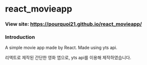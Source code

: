 # react_movieapp

### View site: https://pourquoi21.github.io/react_movieapp/

### Introduction
A simple movie app made by React. Made using yts api.

리액트로 제작된 간단한 영화 앱으로, yts api를 이용해 제작하였습니다.
